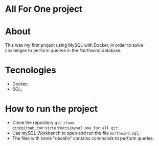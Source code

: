 # All For One project

# About

This was my first project using MySQL with Docker, in order to solve challenges to perform queries in the Northwind database.

# Tecnologies

- Docker;
- SQL;

# How to run the project

- Clone the repository `git clone git@github.com:VictorMattV/mysql_one_for_all.git`;
- Use mySQL Workbench to open and run the file `northwind.sql`;
- The files with name "desafio" contains commands to perform queries.
